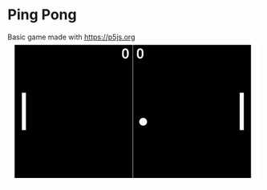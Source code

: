 # Ping Pong
Basic game made with https://p5js.org
![Screenshot](/Screenshot_3.png?raw=true "Screenshot")
